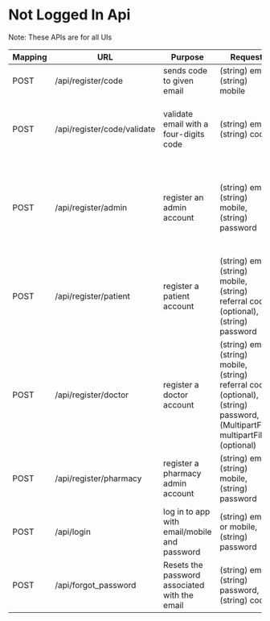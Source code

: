 # Not Logged In Api

Note: These APIs are for all UIs

| **Mapping** | URL | **Purpose** | **Request** | **Response**| if used |
| --- | --- | --- | --- | --- | --- |
| POST         | /api/register/code           | sends code to given email                      | (string) email, (string) mobile                                                                                                 | sent code to email or explaining an error (string)                              |                                                                                                                                                            |
| POST         | /api/register/code/validate  | validate email with a four-digits code         | (string) email, (string) code                                                                                                   | code is valid! or code is not valid! (string)                                   | Should not be used together with forgot_password since validating a code deletes it.                                                                       |
| POST         | /api/register/admin          | register an admin account                      | (string) email, (string) mobile, (string) password                                                                              | User(user id, email, mobile, roles) or an error string                          | Do not use. This will probably be removed or it will require extra validation/safety checks (like an already existing admin validating your registration)  |
| POST         | /api/register/patient        | register a patient account                     | (string) email, (string) mobile, (string) referral code (optional), (string) password                                           | PatientDTO(user id, email, mobile, patient id) or an error string               |                                                                                                                                                            |
| POST         | /api/register/doctor         | register a doctor account                      | (string) email, (string) mobile, (string) referral code (optional), (string) password,(MultipartFile) multipartFile (optional)  | DoctorDTO(user id, email, mobile, doctor id, system status) or an error string  | Request should be sent as form-data with doctorSignUpDTO and multipartFile                                                                                 |
| POST         | /api/register/pharmacy       | register a pharmacy admin account              | (string) email, (string) mobile, (string) password                                                                              | PharmacyDTO(pharmacy id, email, mobile, user id)                                |                                                                                                                                                            |
| POST         | /api/login                   | log in to app with email/mobile and password   | (string) email or mobile, (string) password                                                                                     | (jwt, user id, email, mobile, type id, role) or an error string                 |                                                                                                                                                            |
| POST         | /api/forgot_password         | Resets the password associated with the email  | (string) email, (string) password, (string) code                                                                                | A string confirming the password change                                         |                                                                                                                                                            |
